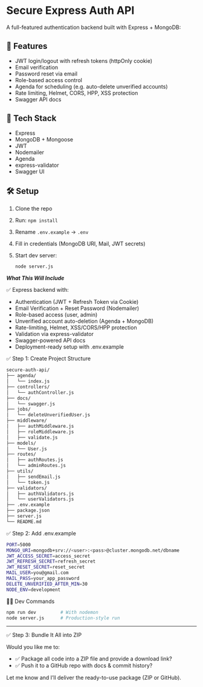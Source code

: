 # Secure Express Auth API

A full-featured authentication backend built with Express + MongoDB:

## 🔐 Features
- JWT login/logout with refresh tokens (httpOnly cookie)
- Email verification
- Password reset via email
- Role-based access control
- Agenda for scheduling (e.g. auto-delete unverified accounts)
- Rate limiting, Helmet, CORS, HPP, XSS protection
- Swagger API docs

## 🧪 Tech Stack
- Express
- MongoDB + Mongoose
- JWT
- Nodemailer
- Agenda
- express-validator
- Swagger UI

## 🛠 Setup

1. Clone the repo
2. Run: `npm install`
3. Rename `.env.example` → `.env`
4. Fill in credentials (MongoDB URI, Mail, JWT secrets)
5. Start dev server:

   ```bash
   node server.js
   ```

***What This Will Include***

✅ Express backend with:

* Authentication (JWT + Refresh Token via Cookie)
* Email Verification + Reset Password (Nodemailer)
* Role-based access (user, admin)
* Unverified account auto-deletion (Agenda + MongoDB)
* Rate-limiting, Helmet, XSS/CORS/HPP protection
* Validation via express-validator
* Swagger-powered API docs
* Deployment-ready setup with .env.example

✅ Step 1: Create Project Structure

```bash
secure-auth-api/
├── agenda/
│   └── index.js
├── controllers/
│   └── authController.js
├── docs/
│   └── swagger.js
├── jobs/
│   └── deleteUnverifiedUser.js
├── middleware/
│   ├── authMiddleware.js
│   ├── roleMiddleware.js
│   ├── validate.js
├── models/
│   └── User.js
├── routes/
│   ├── authRoutes.js
│   └── adminRoutes.js
├── utils/
│   ├── sendEmail.js
│   └── token.js
├── validators/
│   ├── authValidators.js
│   └── userValidators.js
├── .env.example
├── package.json
├── server.js
└── README.md
```

✅ Step 2: Add .env.example

```bash
PORT=5000
MONGO_URI=mongodb+srv://<user>:<pass>@cluster.mongodb.net/dbname
JWT_ACCESS_SECRET=access_secret
JWT_REFRESH_SECRET=refresh_secret
JWT_RESET_SECRET=reset_secret
MAIL_USER=you@gmail.com
MAIL_PASS=your_app_password
DELETE_UNVERIFIED_AFTER_MIN=30
NODE_ENV=development
```

🧑‍💻 Dev Commands

```bash
npm run dev         # With nodemon
node server.js      # Production-style run
```

---

✅ Step 3: Bundle It All into ZIP

Would you like me to:

- ✅ Package all code into a ZIP file and provide a download link?  
- ✅ Push it to a GitHub repo with docs & commit history?

Let me know and I’ll deliver the ready-to-use package (ZIP or GitHub).
